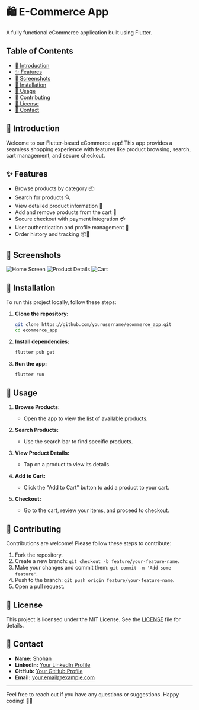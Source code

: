 # 🛍️ E-Commerce App

A fully functional eCommerce application built using Flutter.

## Table of Contents

- [🚀 Introduction](#introduction)
- [✨ Features](#features)
- [📸 Screenshots](#screenshots)
- [🔧 Installation](#installation)
- [📱 Usage](#usage)
- [🤝 Contributing](#contributing)
- [📝 License](#license)
- [📧 Contact](#contact)

## 🚀 Introduction

Welcome to our Flutter-based eCommerce app! This app provides a seamless shopping experience with features like product browsing, search, cart management, and secure checkout.

## ✨ Features

- Browse products by category 📦
- Search for products 🔍
- View detailed product information 📝
- Add and remove products from the cart 🛒
- Secure checkout with payment integration 💳
- User authentication and profile management 👤
- Order history and tracking 📦🚚

## 📸 Screenshots

<!-- Add screenshots here -->
![Home Screen](screenshots/home_screen.png)
![Product Details](screenshots/product_details.png)
![Cart](screenshots/cart.png)

## 🔧 Installation

To run this project locally, follow these steps:

1. **Clone the repository:**

    ```bash
    git clone https://github.com/yourusername/ecommerce_app.git
    cd ecommerce_app
    ```

2. **Install dependencies:**

    ```bash
    flutter pub get
    ```

3. **Run the app:**

    ```bash
    flutter run
    ```

## 📱 Usage

1. **Browse Products:**
   - Open the app to view the list of available products.

2. **Search Products:**
   - Use the search bar to find specific products.

3. **View Product Details:**
   - Tap on a product to view its details.

4. **Add to Cart:**
   - Click the "Add to Cart" button to add a product to your cart.

5. **Checkout:**
   - Go to the cart, review your items, and proceed to checkout.

## 🤝 Contributing

Contributions are welcome! Please follow these steps to contribute:

1. Fork the repository.
2. Create a new branch: `git checkout -b feature/your-feature-name`.
3. Make your changes and commit them: `git commit -m 'Add some feature'`.
4. Push to the branch: `git push origin feature/your-feature-name`.
5. Open a pull request.

## 📝 License

This project is licensed under the MIT License. See the [LICENSE](LICENSE) file for details.

## 📧 Contact

- **Name:** Shohan
- **LinkedIn:** [Your LinkedIn Profile](https://www.linkedin.com/in/yourprofile)
- **GitHub:** [Your GitHub Profile](https://github.com/yourusername)
- **Email:** your.email@example.com

---

Feel free to reach out if you have any questions or suggestions. Happy coding! 🚀✨
